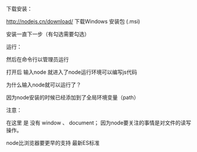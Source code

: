 下载安装：

http://nodejs.cn/download/   下载Windows 安装包 (.msi)

安装一直下一步（有勾选需要勾选）

运行：

然后在命令行以管理员运行

打开后 输入node 就进入了node运行环境可以编写js代码

为什么输入node就可以运行了？

因为node安装的时候已经添加到了全局环境变量（path）


注意：

在这里 是 没有 window 、 document； 因为node要关注的事情是对文件的读写操作。

node比浏览器要更早的支持 最新ES标准


